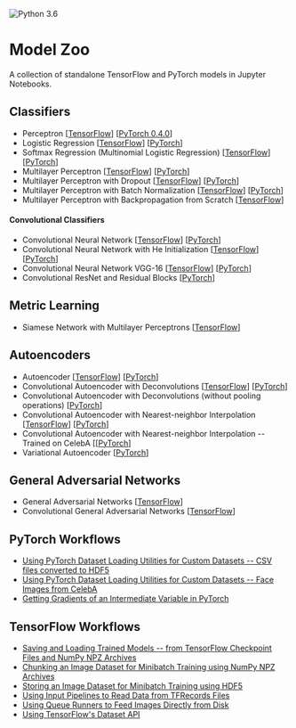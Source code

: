 ![Python 3.6](https://img.shields.io/badge/Python-3.6-blue.svg)

# Model Zoo

A collection of standalone TensorFlow and PyTorch models in Jupyter Notebooks.

## Classifiers

- Perceptron [[TensorFlow](tensorflow_ipynb/perceptron.ipynb)] [[PyTorch 0.4.0](pytorch_ipynb/perceptron.ipynb)]
- Logistic Regression [[TensorFlow](tensorflow_ipynb/logistic-regression.ipynb)] [[PyTorch](pytorch_ipynb/logistic-regression.ipynb)]
- Softmax Regression (Multinomial Logistic Regression) [[TensorFlow](tensorflow_ipynb/softmax-regression.ipynb)][[PyTorch](pytorch_ipynb/softmax-regression.ipynb)]
- Multilayer Perceptron [[TensorFlow](tensorflow_ipynb/multilayer-perceptron.ipynb)] [[PyTorch](pytorch_ipynb/multilayer-perceptron.ipynb)]
- Multilayer Perceptron with Dropout [[TensorFlow](tensorflow_ipynb/multilayer-perceptron-dropout.ipynb)] [[PyTorch](pytorch_ipynb/multilayer-perceptron-dropout.ipynb)]
- Multilayer Perceptron with Batch Normalization [[TensorFlow](tensorflow_ipynb/multilayer-perceptron-batchnorm.ipynb)] [[PyTorch](pytorch_ipynb/multilayer-perceptron-batchnorm.ipynb)]
- Multilayer Perceptron with Backpropagation from Scratch [[TensorFlow](tensorflow_ipynb/multilayer-perceptron-lowlevel.ipynb)]

#### Convolutional Classifiers
- Convolutional Neural Network [[TensorFlow](tensorflow_ipynb/convnet.ipynb)] [[PyTorch](pytorch_ipynb/convnet.ipynb)]
- Convolutional Neural Network with He Initialization [[TensorFlow](tensorflow_ipynb/convnet.ipynb)] [[PyTorch](pytorch_ipynb/convnet-he-init.ipynb)]
- Convolutional Neural Network VGG-16 [[TensorFlow](tensorflow_ipynb/convnet-vgg16.ipynb)] [[PyTorch](pytorch_ipynb/convnet-vgg16.ipynb)]
- Convolutional ResNet and Residual Blocks [[PyTorch](pytorch_ipynb/resnet-ex-1.ipynb)]

## Metric Learning

- Siamese Network with Multilayer Perceptrons [[TensorFlow](tensorflow_ipynb/siamese-1.ipynb)]

## Autoencoders

- Autoencoder [[TensorFlow](tensorflow_ipynb/autoencoder.ipynb)] [[PyTorch](pytorch_ipynb/autoencoder.ipynb)]
- Convolutional Autoencoder with Deconvolutions [[TensorFlow](tensorflow_ipynb/autoencoder-deconv.ipynb)] [[PyTorch](pytorch_ipynb/autoencoder-deconv.ipynb)]
- Convolutional Autoencoder with Deconvolutions (without pooling operations) [[PyTorch](pytorch_ipynb/autoencoder-deconv-2.ipynb)]
- Convolutional Autoencoder with Nearest-neighbor Interpolation [[TensorFlow](tensorflow_ipynb/autoencoder-conv.ipynb)] [[PyTorch](pytorch_ipynb/autoencoder-conv.ipynb)]
- Convolutional Autoencoder with Nearest-neighbor Interpolation -- Trained on CelebA [[[PyTorch](pytorch_ipynb/autoencoder-conv-2.ipynb)]
- Variational Autoencoder [[PyTorch](pytorch_ipynb/autoencoder-var.ipynb)]

## General Adversarial Networks

- General Adversarial Networks [[TensorFlow](tensorflow_ipynb/gan.ipynb)]
- Convolutional General Adversarial Networks [[TensorFlow](tensorflow_ipynb/gan-conv.ipynb)]

## PyTorch Workflows

- [Using PyTorch Dataset Loading Utilities for Custom Datasets -- CSV files converted to HDF5](pytorch_ipynb/custom-data-loader-csv.ipynb)
- [Using PyTorch Dataset Loading Utilities for Custom Datasets -- Face Images from CelebA](pytorch_ipynb/custom-data-loader-celeba.ipynb)
- [Getting Gradients of an Intermediate Variable in PyTorch](pytorch_ipynb/manual-gradients.ipynb)

## TensorFlow Workflows

- [Saving and Loading Trained Models -- from TensorFlow Checkpoint Files and NumPy NPZ Archives](tensorflow_ipynb/saving-and-reloading-models.ipynb)
- [Chunking an Image Dataset for Minibatch Training using NumPy NPZ Archives](tensorflow_ipynb/image-data-chunking-npz.ipynb)
- [Storing an Image Dataset for Minibatch Training using HDF5](tensorflow_ipynb/image-data-chunking-hdf5.ipynb)
- [Using Input Pipelines to Read Data from TFRecords Files](tensorflow_ipynb/tfrecords.ipynb)
- [Using Queue Runners to Feed Images Directly from Disk](tensorflow_ipynb/file-queues.ipynb)
- [Using TensorFlow's Dataset API](tensorflow_ipynb/dataset-api.ipynb)